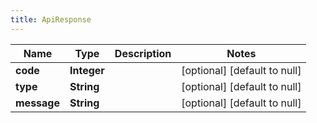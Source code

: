 ```yaml
---
title: ApiResponse
---
```



| Name | Type | Description | Notes |
|------------ | ------------- | ------------- | -------------|
| **code** | **Integer** |  | [optional] [default to null] |
| **type** | **String** |  | [optional] [default to null] |
| **message** | **String** |  | [optional] [default to null] |
